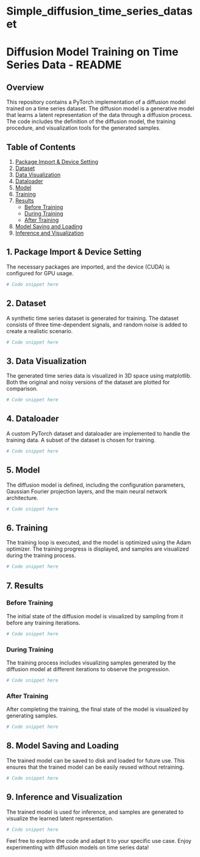 # Simple_diffusion_time_series_dataset
# Diffusion Model Training on Time Series Data - README

## Overview

This repository contains a PyTorch implementation of a diffusion model trained on a time series dataset. The diffusion model is a generative model that learns a latent representation of the data through a diffusion process. The code includes the definition of the diffusion model, the training procedure, and visualization tools for the generated samples.

## Table of Contents

1. [Package Import & Device Setting](#1-package-import--device-setting)
2. [Dataset](#2-dataset)
3. [Data Visualization](#3-data-visualization)
4. [Dataloader](#4-dataloader)
5. [Model](#5-model)
6. [Training](#6-training)
7. [Results](#7-results)
   - [Before Training](#before-training)
   - [During Training](#during-training)
   - [After Training](#after-training)
8. [Model Saving and Loading](#8-model-saving-and-loading)
9. [Inference and Visualization](#9-inference-and-visualization)

## 1. Package Import & Device Setting

The necessary packages are imported, and the device (CUDA) is configured for GPU usage.

```python
# Code snippet here
```

## 2. Dataset

A synthetic time series dataset is generated for training. The dataset consists of three time-dependent signals, and random noise is added to create a realistic scenario.

```python
# Code snippet here
```

## 3. Data Visualization

The generated time series data is visualized in 3D space using matplotlib. Both the original and noisy versions of the dataset are plotted for comparison.

```python
# Code snippet here
```

## 4. Dataloader

A custom PyTorch dataset and dataloader are implemented to handle the training data. A subset of the dataset is chosen for training.

```python
# Code snippet here
```

## 5. Model

The diffusion model is defined, including the configuration parameters, Gaussian Fourier projection layers, and the main neural network architecture.

```python
# Code snippet here
```

## 6. Training

The training loop is executed, and the model is optimized using the Adam optimizer. The training progress is displayed, and samples are visualized during the training process.

```python
# Code snippet here
```

## 7. Results

### Before Training

The initial state of the diffusion model is visualized by sampling from it before any training iterations.

```python
# Code snippet here
```

### During Training

The training process includes visualizing samples generated by the diffusion model at different iterations to observe the progression.

```python
# Code snippet here
```

### After Training

After completing the training, the final state of the model is visualized by generating samples.

```python
# Code snippet here
```

## 8. Model Saving and Loading

The trained model can be saved to disk and loaded for future use. This ensures that the trained model can be easily reused without retraining.

```python
# Code snippet here
```

## 9. Inference and Visualization

The trained model is used for inference, and samples are generated to visualize the learned latent representation.

```python
# Code snippet here
```

Feel free to explore the code and adapt it to your specific use case. Enjoy experimenting with diffusion models on time series data!
